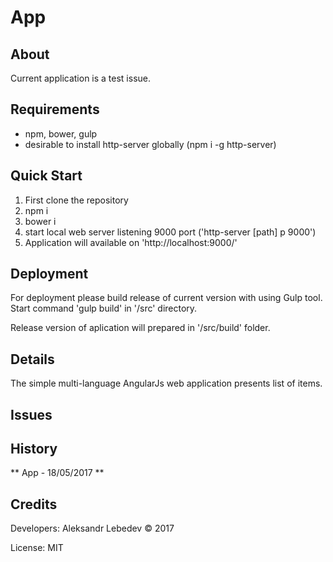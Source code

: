 App
=========

## About ##

Current application is a test issue.

## Requirements ##

- npm, bower, gulp
- desirable to install http-server globally (npm i -g http-server)


## Quick Start ##

1. First clone the repository
2. npm i
3. bower i
4. start local web server listening 9000 port ('http-server [path] p 9000')
5. Application will available on 'http://localhost:9000/'  


## Deployment ##

For deployment please build release of current version with using Gulp tool.
Start command 'gulp build' in '/src' directory.

Release version of aplication will prepared in '/src/build' folder.


## Details ##
The simple multi-language AngularJs web application presents list of items.

## Issues ##



## History ##

** App - 18/05/2017 **



## Credits ##

Developers: Aleksandr Lebedev © 2017

License: MIT